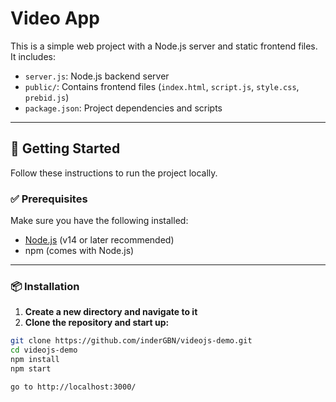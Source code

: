 # Video App

This is a simple web project with a Node.js server and static frontend files. It includes:

- `server.js`: Node.js backend server
- `public/`: Contains frontend files (`index.html`, `script.js`, `style.css`, `prebid.js`)
- `package.json`: Project dependencies and scripts

---

## 🚀 Getting Started

Follow these instructions to run the project locally.

### ✅ Prerequisites

Make sure you have the following installed:

- [Node.js](https://nodejs.org/) (v14 or later recommended)
- npm (comes with Node.js)

---

### 📦 Installation

1. **Create a new directory and navigate to it**
2. **Clone the repository and start up:**
```bash
git clone https://github.com/inderGBN/videojs-demo.git
cd videojs-demo
npm install
npm start

go to http://localhost:3000/

